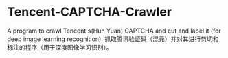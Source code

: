 # Tencent-CAPTCHA-Crawler
A program to crawl Tencent's(Hun Yuan) CAPTCHA and cut and label it (for deep image learning recognition).  抓取腾讯验证码（混元）并对其进行剪切和标注的程序（用于深度图像学习识别）。
